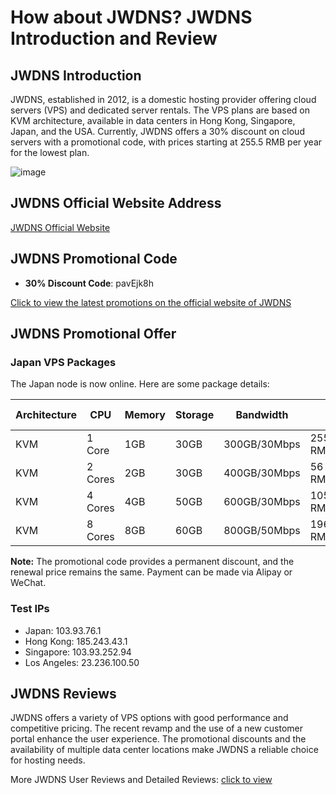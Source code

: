 # How about JWDNS? JWDNS Introduction and Review

## JWDNS Introduction
JWDNS, established in 2012, is a domestic hosting provider offering cloud servers (VPS) and dedicated server rentals. The VPS plans are based on KVM architecture, available in data centers in Hong Kong, Singapore, Japan, and the USA. Currently, JWDNS offers a 30% discount on cloud servers with a promotional code, with prices starting at 255.5 RMB per year for the lowest plan.

![image](https://github.com/hunterlkamberly/JWDNS/assets/169740166/33fd74da-80bd-4030-b0e6-5b1db3b57ea1)

## JWDNS Official Website Address
[JWDNS Official Website](https://user.jwdns.com/aff/VSOYNXPW)

## JWDNS Promotional Code
- **30% Discount Code**: pavEjk8h

[Click to view the latest promotions on the official website of JWDNS](https://user.jwdns.com/aff/VSOYNXPW)

## JWDNS Promotional Offer

### Japan VPS Packages
The Japan node is now online. Here are some package details:

| Architecture | CPU   | Memory | Storage | Bandwidth       | Price      | Purchase Link                                                                 |
|--------------|-------|--------|---------|-----------------|------------|--------------------------------------------------------------------------------|
| KVM          | 1 Core | 1GB    | 30GB    | 300GB/30Mbps    | 255.5 RMB/year | [Order Now](https://user.jwdns.com/aff/VSOYNXPW) |
| KVM          | 2 Cores | 2GB   | 30GB    | 400GB/30Mbps    | 56 RMB/month | [Order Now](https://user.jwdns.com/aff/VSOYNXPW) |
| KVM          | 4 Cores | 4GB   | 50GB    | 600GB/30Mbps    | 105 RMB/month | [Order Now](https://user.jwdns.com/aff/VSOYNXPW) |
| KVM          | 8 Cores | 8GB   | 60GB    | 800GB/50Mbps    | 196 RMB/month | [Order Now](https://user.jwdns.com/aff/VSOYNXPW) |

**Note:** The promotional code provides a permanent discount, and the renewal price remains the same. Payment can be made via Alipay or WeChat.

### Test IPs
- Japan: 103.93.76.1
- Hong Kong: 185.243.43.1
- Singapore: 103.93.252.94
- Los Angeles: 23.236.100.50

## JWDNS Reviews
JWDNS offers a variety of VPS options with good performance and competitive pricing. The recent revamp and the use of a new customer portal enhance the user experience. The promotional discounts and the availability of multiple data center locations make JWDNS a reliable choice for hosting needs.

More JWDNS User Reviews and Detailed Reviews: [click to view](https://user.jwdns.com/aff/VSOYNXPW)
